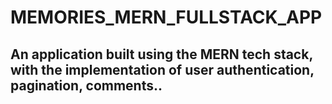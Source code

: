 # MEMORIES_MERN_FULLSTACK_APP

<h2>An application built using the MERN tech stack, with the implementation of user authentication, pagination, comments..</h2>
